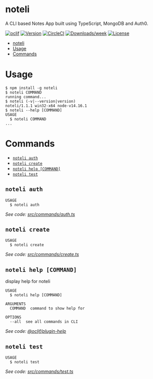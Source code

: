 # noteli

A CLI based Notes App built using TypeScript, MongoDB and Auth0.

[![oclif](https://img.shields.io/badge/cli-oclif-brightgreen.svg)](https://oclif.io)
[![Version](https://img.shields.io/npm/v/noteli.svg)](https://npmjs.org/package/noteli)
[![CircleCI](https://circleci.com/gh/sahilpabale/noteli/tree/master.svg?style=shield)](https://circleci.com/gh/sahilpabale/noteli/tree/master)
[![Downloads/week](https://img.shields.io/npm/dw/noteli.svg)](https://npmjs.org/package/noteli)
[![License](https://img.shields.io/npm/l/noteli.svg)](https://github.com/sahilpabale/noteli/blob/master/package.json)

<!-- toc -->
* [noteli](#noteli)
* [Usage](#usage)
* [Commands](#commands)
<!-- tocstop -->

# Usage

<!-- usage -->
```sh-session
$ npm install -g noteli
$ noteli COMMAND
running command...
$ noteli (-v|--version|version)
noteli/1.1.1 win32-x64 node-v14.16.1
$ noteli --help [COMMAND]
USAGE
  $ noteli COMMAND
...
```
<!-- usagestop -->

# Commands

<!-- commands -->
* [`noteli auth`](#noteli-auth)
* [`noteli create`](#noteli-create)
* [`noteli help [COMMAND]`](#noteli-help-command)
* [`noteli test`](#noteli-test)

## `noteli auth`

```
USAGE
  $ noteli auth
```

_See code: [src/commands/auth.ts](https://github.com/sahilpabale/noteli/blob/v1.1.1/src/commands/auth.ts)_

## `noteli create`

```
USAGE
  $ noteli create
```

_See code: [src/commands/create.ts](https://github.com/sahilpabale/noteli/blob/v1.1.1/src/commands/create.ts)_

## `noteli help [COMMAND]`

display help for noteli

```
USAGE
  $ noteli help [COMMAND]

ARGUMENTS
  COMMAND  command to show help for

OPTIONS
  --all  see all commands in CLI
```

_See code: [@oclif/plugin-help](https://github.com/oclif/plugin-help/blob/v3.2.3/src/commands/help.ts)_

## `noteli test`

```
USAGE
  $ noteli test
```

_See code: [src/commands/test.ts](https://github.com/sahilpabale/noteli/blob/v1.1.1/src/commands/test.ts)_
<!-- commandsstop -->
